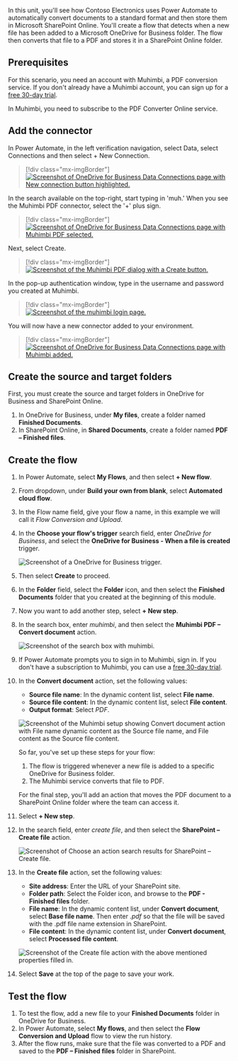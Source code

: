 In this unit, you'll see how Contoso Electronics uses Power Automate to automatically convert documents to a standard format and then store them in Microsoft SharePoint Online. You'll create a flow that detects when a new file has been added to a Microsoft OneDrive for Business folder. The flow then converts that file to a PDF and stores it in a SharePoint Online folder.

## Prerequisites

For this scenario, you need an account with Muhimbi, a PDF conversion service. If you don't already have a Muhimbi account, you can sign up for a [free 30-day trial](https://www.muhimbi.com/Products/PDF-Converter-Online/?azure-portal=true).

In Muhimbi, you need to subscribe to the PDF Converter Online service.

## Add the connector

In Power Automate, in the left verification navigation, select Data, select Connections and then select + New Connection.

> [!div class="mx-imgBorder"]
> [![Screenshot of OneDrive for Business Data Connections page with New connection button highlighted.](../media/add-connector.png)](../media/add-connector.png#lightbox)

In the search available on the top-right, start typing in 'muh.' When you see the Muhimbi PDF connector, select the '+' plus sign.

> [!div class="mx-imgBorder"]
> [![Screenshot of OneDrive for Business Data Connections page with Muhimbi PDF selected.](../media/add-muhimbi-connector.png)](../media/add-muhimbi-connector.png#lightbox)

Next, select Create.

> [!div class="mx-imgBorder"]
> [![Screenshot of the Muhimbi PDF dialog with a Create button.](../media/create-connector.png)](../media/create-connector.png#lightbox)

In the pop-up authentication window, type in the username and password you created at Muhimbi.

> [!div class="mx-imgBorder"]
> [![Screenshot of the muhimbi login page.](../media/username-password.png)](../media/username-password.png#lightbox)

You will now have a new connector added to your environment.

> [!div class="mx-imgBorder"]
> [![Screenshot of OneDrive for Business Data Connections page with Muhimbi added.](../media/connector-added.png)](../media/connector-added.png#lightbox)

## Create the source and target folders

First, you must create the source and target folders in OneDrive for Business and SharePoint Online.

1. In OneDrive for Business, under **My files**, create a folder named **Finished Documents**.
1. In SharePoint Online, in **Shared Documents**, create a folder named **PDF – Finished files**.

## Create the flow

1. In Power Automate, select **My Flows**, and then select **+ New flow**.

1. From dropdown, under **Build your own from blank**, select **Automated cloud flow**.

1. In the Flow name field, give your flow a name, in this example we will call it *Flow Conversion and Upload*.

1. In the **Choose your flow's trigger** search field, enter *OneDrive for Business*, and select the **OneDrive for Business - When a file is created** trigger.

    ![Screenshot of a OneDrive for Business trigger.](../media/onedrive-trigger.png)

1. Then select **Create** to proceed.

1. In the **Folder** field, select the **Folder** icon, and then select the **Finished Documents** folder that you created at the beginning of this module.

1. Now you want to add another step, select **+ New step**.

1. In the search box, enter *muhimbi*, and then select the **Muhimbi PDF – Convert document** action.

    ![Screenshot of the search box with muhimbi.](../media/muhimbi-action.png)

1. If Power Automate prompts you to sign in to Muhimbi, sign in. If you don't have a subscription to Muhimbi, you can use a [free 30-day trial](https://www.muhimbi.com/register/?azure-portal=true).

1. In the **Convert document** action, set the following values:

    * **Source file name**: In the dynamic content list, select **File name**.
    * **Source file content**: In the dynamic content list, select **File content**.
    * **Output format**: Select *PDF*.

    ![Screenshot of the Muhimbi setup showing Convert document action with File name dynamic content as the Source file name, and File content as the Source file content.](../media/muhimbi-configuration.png)

    So far, you've set up these steps for your flow:

    1. The flow is triggered whenever a new file is added to a specific OneDrive for Business folder.
    1. The Muhimbi service converts that file to PDF.

    For the final step, you'll add an action that moves the PDF document to a SharePoint Online folder where the team can access it.

1. Select **+ New step**.

1. In the search field, enter *create file*, and then select the **SharePoint – Create file** action.

    ![Screenshot of Choose an action search results for SharePoint – Create file.](../media/sharepoint-create-file.png)

1. In the **Create file** action, set the following values:

	- **Site address**: Enter the URL of your SharePoint site.
	- **Folder path**: Select the Folder icon, and browse to the **PDF - Finished files** folder.
	- **File name**: In the dynamic content list, under **Convert document**, select **Base file name**. Then enter *.pdf* so that the file will be saved with the .pdf file name extension in SharePoint.
	- **File content**: In the dynamic content list, under **Convert document**, select **Processed file content**.

    ![Screenshot of the Create file action with the above mentioned properties filled in.](../media/sharepoint-configure-file.png)

1. Select **Save** at the top of the page to save your work.

## Test the flow

1. To test the flow, add a new file to your **Finished Documents** folder in OneDrive for Business.
1. In Power Automate, select **My flows**, and then select the **Flow Conversion and Upload** flow to view the run history.
1. After the flow runs, make sure that the file was converted to a PDF and saved to the **PDF – Finished files** folder in SharePoint.
